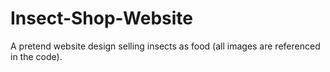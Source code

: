 # Insect-Shop-Website
A pretend website design selling insects as food (all images are referenced in the code).
